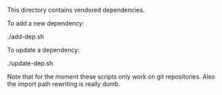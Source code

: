 This directory contains vendored dependencies.

To add a new dependency:

./add-dep.sh <import-path>

To update a dependency:

./update-dep.sh <import-path>

Note that for the moment these scripts only work on git repositories. Also the
import path rewriting is really dumb.
